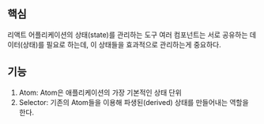 ## 핵심
리액트 어플리케이션의 상태(state)를 관리하는 도구 여러 컴포넌트는 서로 공유하는 데이터(상태)를 필요로 하는데, 이 상태들을 효과적으로 관리하는게 중요하다.

## 기능
1. Atom: Atom은 애플리케이션의 가장 기본적인 상태 단위
2. Selector: 기존의 Atom들을 이용해 파생된(derived) 상태를 만들어내는 역할을 한다.